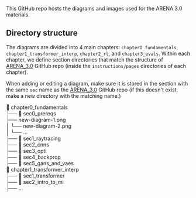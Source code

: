 This GitHub repo hosts the diagrams and images used for the ARENA 3.0 materials.

## Directory structure

The diagrams are divided into 4 main chapters: `chapterO_fundamentals`, `chapter1_transformer_interp`, `chapter2_rl`, and `chapter3_evals`. Within each chapter, we define section directories that match the structure of [ARENA_3.0](https://github.com/callummcdougall/ARENA_3.0) GitHub repo (inside the `instructions/pages` directories of each chapter). 

When adding or editing a diagram, make sure it is stored in the section with the same `sec` name as the [ARENA_3.0](https://github.com/callummcdougall/ARENA_3.0) GitHub repo (if this doesn't exist, make a new directory with the matching name.)

📁 chapter0_fundamentals  
  ├── 📁 sec0_prereqs  
       ├── new-diagram-1.png  
  │  └── new-diagram-2.png  
  │  └── ...  
  ├── 📁 sec1_raytracing  
  ├── 📁 sec2_cnns  
  ├── 📁 sec3_opti  
  ├── 📁 sec4_backprop  
  ├── 📁 sec5_gans_and_vaes   
📁 chapter1_transformer_interp  
  ├── 📁 sec1_transformer  
  ├── 📁 sec2_intro_to_mi  
  ├── ...  